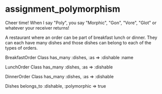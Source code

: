 assignment_polymorphism
=======================

Cheer time! When I say "Poly", you say "Morphic", "Gon", "Vore", "Glot" or whatever your receiver returns!

A restaurant where an order can be part of breakfast lunch or dinner. They can each have many dishes and those dishes can belong to each of the types of orders. 


BreakfastOrder Class
  has_many :dishes, :as => :dishable
  :name

LunchOrder Class
  has_many :dishes, :as => :dishable

DinnerOrder Class
  has_many :dishes, :as => :dishable


Dishes
  belongs_to :dishable, :polymorphic => true

